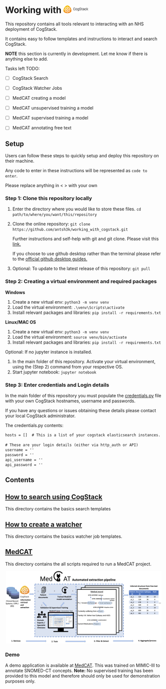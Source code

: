 # Working with <img src="data/media/cogstack_logo.png" width=80>
This repository contains all tools relevant to interacting with an NHS deployment of CogStack.

It contains easy to follow templates and instructions to interact and search CogStack.

__NOTE__ this section is currently in development. Let me know if there is anything 
else to add.

Tasks left TODO:
- [ ] CogStack Search
- [ ] CogStack Watcher Jobs
- [ ] MedCAT creating a model
- [ ] MedCAT unsupervised training a model
- [ ] MedCAT supervised training a model
- [ ] MedCAT annotating free text


## Setup

Users can follow these steps to quickly setup and deploy this repository on their machine.

Any code to enter in these instructions will be represented as `code to enter`.

Please replace anything in < > with your own

### Step 1: Clone this repository locally 

1. Enter the directory where you would like to store these files. `cd path/to/where/you/want/this/repository`

2. Clone the online repository: `git clone https://github.com/antsh3k/working_with_cogstack.git`
    
    Further instructions and self-help with git and git clone. Please visit this [link.](https://github.com/git-guides/git-clone)
    
    If you choose to use github desktop rather than the terminal please refer to the [official github desktop guides.](https://docs.github.com/en/desktop)

3. Optional: To update to the latest release of this repository: `git pull` 

### Step 2: Creating a virtual environment and required packages
__Windows__
1. Create a new virtual env: `python3 -m venv venv`
2. Load the virtual environment: `.\venv\Scripts\activate`
3. Install relevant packages and libraries: `pip install -r requirements.txt`


__Linux/MAC OS__
1. Create a new virtual env: `python3 -m venv venv`
2. Load the virtual environment: `source venv/bin/activate`
3. Install relevant packages and libraries: `pip install -r requirements.txt`

Optional: If no jupyter instance is installed.
1. In the main folder of this repository. Activate your virtual environment, using the (Step 2) command from your respective OS. 
2. Start jupyter notebook: `jupyter notebook`


### Step 3: Enter credentials and Login details
In the main folder of this repository you must populate the [credentials.py](credentials.py) file with your own CogStack hostnames, username and passwords.

If you have any questions or issues obtaining these details please contact your local CogStack administrator.


The credentials.py contents:
```
hosts = []  # This is a list of your cogstack elasticsearch instances.

# These are your login details (either via http_auth or API)
username = ''
password = ''
api_username = ''
api_password = ''
```

## Contents

## [How to search using CogStack](search)
This directory contains the basics search templates

## [How to create a watcher](watcher)
This directory contains the basics watcher job templates.

## [MedCAT](medcat)
This directory contains the all scripts required to run a MedCAT project.
 
<img src="data/media/medcat_pipeline_summary.png">

### Demo
A demo application is available at [MedCAT](https://medcat.rosalind.kcl.ac.uk). This was trained on MIMIC-III to annotate
SNOMED-CT concepts. __Note:__ No supervised training has been provided to this model and therefore should only be used for demonstration
purposes only.

